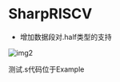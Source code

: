 # SharpRISCV #
- 增加数据段对.half类型的支持

![img2](D:\github\SharpRISCV-add_pim-\img2.png)

测试.s代码位于Example

